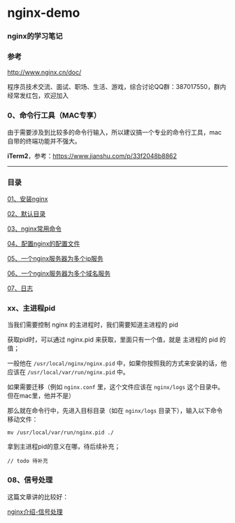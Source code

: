 # nginx-demo 

### nginx的学习笔记

### 参考

http://www.nginx.cn/doc/

程序员技术交流、面试、职场、生活、游戏，综合讨论QQ群：387017550，群内经常发红包，欢迎加入

### 0、命令行工具（MAC专享）

由于需要涉及到比较多的命令行输入，所以建议搞一个专业的命令行工具，mac自带的终端功能并不强大。

<b>iTerm2</b>，参考：https://www.jianshu.com/p/33f2048b8862

---

### 目录

<a href='https://github.com/qq20004604/nginx-demo/blob/master/01、安装nginx.md'>01、安装nginx</a>

<a href='https://github.com/qq20004604/nginx-demo/blob/master/02、默认目录.md'>02、默认目录</a>

<a href='https://github.com/qq20004604/nginx-demo/blob/master/03、nginx常用命令.md'>03、nginx常用命令</a>

<a href='https://github.com/qq20004604/nginx-demo/blob/master/04、配置nginx的配置文件.md'>04、配置nginx的配置文件</a>

<a href='https://github.com/qq20004604/nginx-demo/blob/master/05、一个nginx服务器为多个ip服务.md'>05、一个nginx服务器为多个ip服务</a>

<a href='https://github.com/qq20004604/nginx-demo/blob/master/06、一个nginx服务器为多个域名服务.md'>06、一个nginx服务器为多个域名服务</a>

<a href='https://github.com/qq20004604/nginx-demo/blob/master/07、日志'>07、日志</a>
 

### xx、主进程pid

当我们需要控制 nginx 的主进程时，我们需要知道主进程的 pid

获取pid时，可以通过 nginx.pid 来获取，里面只有一个值，就是 主进程的 pid 的值；

一般他在 ``/usr/local/nginx/nginx.pid`` 中，如果你按照我的方式来安装的话，他应该在 ``/usr/local/var/run/nginx.pid`` 中。

如果需要迁移（例如 ``nginx.conf`` 里，这个文件应该在 ``nginx/logs`` 这个目录中。但在mac里，他并不是）

那么就在命令行中，先进入目标目录（如在 ``nginx/logs`` 目录下），输入以下命令移动文件：

```$xslt
mv /usr/local/var/run/nginx.pid ./
```

拿到主进程pid的意义在哪，待后续补充；

```
// todo 待补充
```

### 08、信号处理

这篇文章讲的比较好：

<a href="https://blog.csdn.net/zwan0518/article/details/49851273">nginx介绍-信号处理</a>

